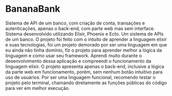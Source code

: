 # BananaBank
Sistema de API de um banco, com criação de conta, transações e autenticações, apenas o back-end, com parte web mas sem interface.
Sistema desenvolvido utilizando Elixir, Phoenix e Ecto. Um sistema de APIs de um banco. O projeto foi feito com o intuito de aprender a linguagem elixir e suas tecnologias, foi um projeto demorado por ser uma linguagem em que eu ainda não tinha domínio, fiz o projeto para aprender melhor a lógica da linguagem e como usar seu framework. Aprendi muito durante o desenvolvimento dessa aplicação e compreendi o funcionamento da linguagem elixir. O projeto apresenta apenas o back-end, inclusive a lógica da parte web em funcionamento, porém, sem nenhum botão intuitivo para uso de usuários. Por ser uma linguagem funcional, recomendo testar o projeto pelo terminal, chamando diretamente as funções públicas do código para ver em melhor execução.

